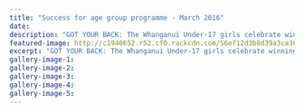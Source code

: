 ```yaml
---
title: "Success for age group programme - March 2016"
date: 
description: "GOT YOUR BACK: The Whanganui Under-17 girls celebrate winning their inaugural games as a team at the weekend, Wanganui Chronicle article on 15/3/15..."
featured-image: http://c1940652.r52.cf0.rackcdn.com/56ef12d3b8d39a3ca300258a/WU-U17-girls-win-games-in-Paraparaumu.-15.3.16.jpg
excerpt: "GOT YOUR BACK: The Whanganui Under-17 girls celebrate winning their inaugural games as a team at the weekend, Wanganui Chronicle article on 15/3/15... ."
gallery-image-1: 
gallery-image-2: 
gallery-image-3: 
gallery-image-4: 
gallery-image-5: 
---
```

